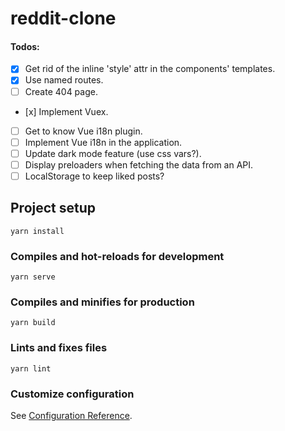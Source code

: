 # reddit-clone

#### Todos:

- [x] Get rid of the inline 'style' attr in the components' templates.
- [x] Use named routes.
- [ ] Create 404 page.
- [х] Implement Vuex.
- [ ] Get to know Vue i18n plugin.
- [ ] Implement Vue i18n in the application.
- [ ] Update dark mode feature (use css vars?).
- [ ] Display preloaders when fetching the data from an API.
- [ ] LocalStorage to keep liked posts?

## Project setup

```
yarn install
```

### Compiles and hot-reloads for development

```
yarn serve
```

### Compiles and minifies for production

```
yarn build
```

### Lints and fixes files

```
yarn lint
```

### Customize configuration

See [Configuration Reference](https://cli.vuejs.org/config/).

